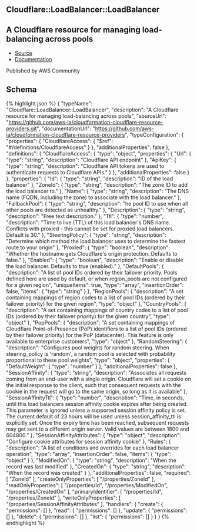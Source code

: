 
## Cloudflare::LoadBalancer::LoadBalancer

## A Cloudflare resource for managing load-balancing across pools

- [Source](https:&#x2F;&#x2F;github.com&#x2F;aws-ia&#x2F;cloudformation-cloudflare-resource-providers.git) 
- [Documentation]()

Published by AWS Community

## Schema
{% highlight json %}
{
    "typeName": "Cloudflare::LoadBalancer::LoadBalancer",
    "description": "A Cloudflare resource for managing load-balancing across pools",
    "sourceUrl": "https://github.com/aws-ia/cloudformation-cloudflare-resource-providers.git",
    "documentationUrl": "https://github.com/aws-ia/cloudformation-cloudflare-resource-providers",
    "typeConfiguration": {
        "properties": {
            "CloudflareAccess": {
                "$ref": "#/definitions/CloudflareAccess"
            }
        },
        "additionalProperties": false
    },
    "definitions": {
        "CloudflareAccess": {
            "type": "object",
            "properties": {
                "Url": {
                    "type": "string",
                    "description": "Cloudflare API endpoint"
                },
                "ApiKey": {
                    "type": "string",
                    "description": "Cloudflare API tokens are used to authenticate requests to Cloudflare APIs."
                }
            },
            "additionalProperties": false
        }
    },
    "properties": {
        "Id": {
            "type": "string",
            "description": "ID of the load balancer"
        },
        "ZoneId": {
            "type": "string",
            "description": "The zone ID to add the load balancer to."
        },
        "Name": {
            "type": "string",
            "description": "The DNS name (FQDN, including the zone) to associate with the load balancer."
        },
        "FallbackPool": {
            "type": "string",
            "description": "he pool ID to use when all other pools are detected as unhealthy."
        },
        "Description": {
            "type": "string",
            "description": "Free text description."
        },
        "Ttl": {
            "type": "number",
            "description": "Time to live (TTL) of this load balancer's DNS name. Conflicts with proxied - this cannot be set for proxied load balancers. Default is 30."
        },
        "SteeringPolicy": {
            "type": "string",
            "description": "Determine which method the load balancer uses to determine the fastest route to your origin"
        },
        "Proxied": {
            "type": "boolean",
            "description": "Whether the hostname gets Cloudflare's origin protection. Defaults to false."
        },
        "Enabled": {
            "type": "boolean",
            "description": "Enable or disable the load balancer. Defaults to true (enabled)."
        },
        "DefaultPools": {
            "description": "A list of pool IDs ordered by their failover priority. Pools defined here are used by default, or when region_pools are not configured for a given region",
            "uniqueItems": true,
            "type": "array",
            "insertionOrder": false,
            "items": {
                "type": "string"
            }
        },
        "RegionPools": {
            "description": "A set containing mappings of region codes to a list of pool IDs (ordered by their failover priority) for the given region",
            "type": "object"
        },
        "CountryPools": {
            "description": "A set containing mappings of country codes to a list of pool IDs (ordered by their failover priority) for the given country",
            "type": "object"
        },
        "PopPools": {
            "description": "A set containing mappings of Cloudflare Point-of-Presence (PoP) identifiers to a list of pool IDs (ordered by their failover priority) for the PoP (datacenter). This feature is only available to enterprise customers",
            "type": "object"
        },
        "RandomSteering": {
            "description": "Configures pool weights for random steering. When steering_policy is 'random', a random pool is selected with probability proportional to these pool weights",
            "type": "object",
            "properties": {
                "DefaultWeight": {
                    "type": "number"
                }
            },
            "additionalProperties": false
        },
        "SessionAffinity": {
            "type": "string",
            "description": "Associates all requests coming from an end-user with a single origin. Cloudflare will set a cookie on the initial response to the client, such that consequent requests with the cookie in the request will go to the same origin, so long as it is available"
        },
        "SessionAffinityTtl": {
            "type": "number",
            "description": "Time, in seconds, until this load balancers session affinity cookie expires after being created. This parameter is ignored unless a supported session affinity policy is set. The current default of 23 hours will be used unless session_affinity_ttl is explicitly set. Once the expiry time has been reached, subsequent requests may get sent to a different origin server. Valid values are between 1800 and 604800."
        },
        "SessionAffinityAttributes": {
            "type": "object",
            "description": "Configure cookie attributes for session affinity cookie"
        },
        "Rules": {
            "description": "A list of conditions and overrides for each load balancer operation",
            "type": "array",
            "insertionOrder": false,
            "items": {
                "type": "object"
            }
        },
        "ModifiedOn": {
            "type": "string",
            "description": "When the record was last modified"
        },
        "CreatedOn": {
            "type": "string",
            "description": "When the record was created"
        }
    },
    "additionalProperties": false,
    "required": [
        "ZoneId"
    ],
    "createOnlyProperties": [
        "/properties/ZoneId"
    ],
    "readOnlyProperties": [
        "/properties/Id",
        "/properties/ModifiedOn",
        "/properties/CreatedOn"
    ],
    "primaryIdentifier": [
        "/properties/Id",
        "/properties/ZoneId"
    ],
    "writeOnlyProperties": [
        "/properties/SessionAffinityAttributes"
    ],
    "handlers": {
        "create": {
            "permissions": []
        },
        "read": {
            "permissions": []
        },
        "update": {
            "permissions": []
        },
        "delete": {
            "permissions": []
        },
        "list": {
            "permissions": []
        }
    }
}
{% endhighlight %}

